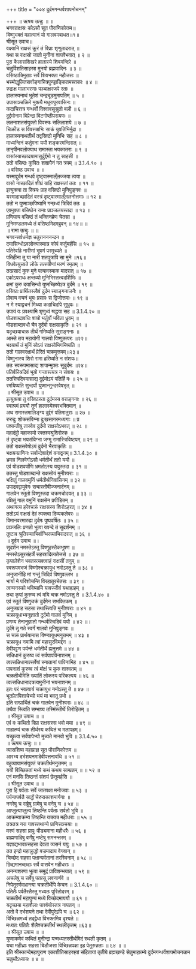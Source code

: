 +++
title = "००४ दुर्दमगन्धर्वशापमोचनम्"

+++
॥ ऋषय ऊचुः ॥ ॥  
भगवन्राक्षसः कोऽसौ सूत पौराणिकोत्तम॥  
विष्णुभक्तं महात्मानं यो गालवमबाधत॥१॥  
श्रीसूत उवाच॥  
वक्ष्यामि राक्षसं क्रूरं तं विप्राः शृणुतादरात् ॥  
यथा स राक्षसो जातो मुनीनां शापवैभवात् ॥ २ ॥  
पुरा कैलासशिखरे हालास्ये शिवमन्दिरे ॥  
चतुर्विशतिसाहस्रा मुनयो ब्रह्मवादिनः ॥ ३ ॥  
वसिष्ठात्रिमुखाः सर्वे शिवभक्ता महौजसः ॥  
भस्मोद्धूलितसर्वाङ्गास्त्रिपुण्ड्राङ्कितमस्तकाः ॥ ४ ॥  
रुद्राक्ष मालाभरणाः पञ्चाक्षरजपे रताः ॥  
हालास्यनाथं भूतेशं चन्द्रचूडमुमापतिम् ॥ ५ ॥  
उपासाञ्चक्रिरे मुक्त्यै मधुरापुरवासिनः ॥  
कदाचित्तत्र गन्धर्वो विश्वावसुसुतो बली ॥ ६ ॥  
दुर्द्दमोनाम विप्रेन्द्रा विटगोष्ठीपरायणः ॥  
ललनाशतसंयुक्तो विवस्त्रः सलिलाशये ॥ ७ ॥  
चिक्रीड स विवस्त्राभिः साकं युवतिभिर्मुदा ॥  
हालास्यनाथतीर्थं तद्वसिष्ठो मुनिभिः सह ॥ ८ ॥  
माध्यन्दिनं कर्तुमना ययौ शङ्करमन्दिरात् ॥  
तानृषीनवलोक्याथ रामास्ता भयकातराः ॥ ९ ॥  
वासांस्याच्छादयामासुर्दुर्द्दमो न तु साहसी ॥  
ततो वसिष्ठः कुपितः शशापैनं गत त्रपम् ॥ 3.1.4.१० ॥  
॥ वसिष्ठ उवाच ॥ ॥  
यस्माद्दुर्दम गन्धर्व दृष्ट्वास्माल्ँलज्जया त्वया ॥  
वासो नाच्छादितं शीघ्रं याहि राक्षसतां ततः ॥ ११ ॥  
इत्युक्त्वा ता स्त्रियः प्राह वसिष्ठो मुनिपुङ्गवः ॥  
यस्मादाच्छादितं वस्त्रं दृष्ट्वास्माल्ँललनोत्तमाः ॥ १२ ॥  
ततो न युष्माञ्छपिष्यामि गन्छध्वं त्रिदिवं ततः ॥  
एवमुक्ता वसिष्ठेन रामाः प्राञ्जलयस्तदा ॥ १३ ॥  
प्रणिपत्य वसिष्ठं तं भक्तिनम्रेण चेतसा ॥  
मुनिमण्डलमध्ये तं वसिष्ठमिदमब्रुवन् ॥ १४॥ ॥  
॥ रामा ऊचुः ॥ ॥  
भगवन्सर्वधर्मज्ञ चतुरानननन्दन ॥  
दयासिन्धोऽवलोक्यास्मान्न कोपं कर्तुमर्हसि ॥ १५ ॥  
पतिरेवहि नारीणां भूषणं परमुच्यते ॥  
पतिहीना तु या नारी शतपुत्रापि सा मुने ॥१६॥  
विधवेत्युच्यते लोके तत्स्त्रीणां मरणं स्मृतम् ॥  
तत्प्रसादं कुरु मुने पत्यावस्माक मादरात् ॥ १७ ॥  
एकोऽपराधः क्षन्तव्यो मुनिभिस्तत्त्वदर्शिभिः ॥  
क्षमां कुरु दयासिन्धो युष्मच्छिष्येऽत्र दुर्दमे ॥ १९ ॥  
वसिष्ठः प्रार्थितस्त्वैवं दुर्दम स्याङ्गनाजनैः ॥  
प्रोवाच वचनं भूयः प्रसन्नः स द्विजोत्तमाः ॥ १९ ॥  
न मे स्याद्वचनं मिथ्या कदाचिदपि सुभ्रुवः ॥  
उपायं वः प्रवक्ष्यामि शृणुध्वं श्रद्धया सह ॥ 3.1.4.२० ॥  
षोडशाब्दावधिः शापो भर्तुर्वो भविता ध्रुवम् ॥  
षोडशाब्दावधौ चैष दुर्दमो राक्षसाकृतिः ॥ २१ ॥  
यदृच्छयाचक्र तीर्थं गमिष्यति सुराङ्गनाः ॥  
आस्ते तत्र महायोगी गालवो विष्णुतत्परः ॥२२॥  
भक्ष्यार्थं तं मुनिं सोऽयं राक्षसोभिगमिष्यति ॥  
ततो गालवरक्षार्थं प्रेरितं चक्रमुत्तमम्॥२३॥  
विष्णुनास्य शिरो रामा हरिष्यति न संशयः॥  
ततः स्वरूपमासाद्य शापान्मुक्तः सुदुर्दमः ॥२४॥  
पतिर्वस्त्रिदिवं भूयो गन्तास्त्यत्र न संशयः ॥  
ततस्त्रिदिवमासाद्य दुर्द्दमोऽयं पतिर्हि वः ॥ २५ ॥  
रमयिष्यति सुन्दर्यो युष्मान्सुन्दरवेषभृत् ॥  
॥ श्रीसूत उवाच ॥ ॥  
इत्युक्त्वा तु वसिष्ठस्ता दुर्दमस्य वराङ्गनाः ॥ २६ ॥  
स्वाश्रमं प्रययौ तूर्णं हालास्येश्वरभक्तिमान् ॥  
अथ रामास्तमालिङ्ग्य दुर्द्दमं पतिमातुराः ॥ २७ ॥  
रुरुदुः शोकसंविग्ना दुःखसागरमध्यगाः ॥ प्र  
पश्यन्तीषु तास्वेव दुर्दमो राक्षसोऽभवत् ॥ २८ ॥  
महादंष्ट्रो महाकायो रक्तश्मश्रुशिरोरुहः ॥  
तं दृष्ट्वा भयसंविग्ना जग्मू रामास्त्रिविष्टपम् ॥ २९ ॥  
ततो राक्षसवेषोऽयं दुर्दमो भैरवाकृतिः ॥  
भक्षयन्प्राणिनः सर्वान्देशाद्देशं वनाद्वनम्॥ 3.1.4.३० ॥  
भ्रमन्न निलवेगोऽसौ धर्मतीर्थं ततो ययौ ॥  
एवं षोडशवर्षाणि भ्रमतोऽस्य ययुस्तदा ॥ ३१ ॥  
ततस्तु षोडशाब्दान्ते राक्षसोयं मुनीश्वराः ॥  
भक्षितुं गालवमुनिं धर्मतीर्थनिवासिनम् ॥ ३२ ॥  
उपाद्रवद्वायुवेगः सचास्तौषीज्जनार्दनम् ॥  
गालवेन स्तुतो विष्णुस्तदा चक्रमचोदयत् ॥ ३३ ॥  
रक्षितुं गाल वमुनिं राक्षसेन प्रपीडितम् ॥  
अथागत्य हरेश्चक्रं राक्षसस्य शिरोऽहरत् ॥ ३४ ॥  
ततोऽयं राक्षसं देहं त्यक्त्वा दिव्यकलेवरः ॥  
विमानवरमारुह्य दुर्दमः पुष्पवर्षितः ॥ ३५ ॥  
प्राञ्जलिः प्रणतो भूत्वा ववन्दे तं सुदर्शनम् ॥  
तुष्टाव श्रुतिरम्याभिर्वाग्भिरग्र्याभिरादरात् ॥ ३६ ॥  
॥ दुर्दम उवाच ॥।  
सुदर्शन नमस्तेऽस्तु विष्णुहस्तैकभूषण ॥  
नमस्तेऽसुरसंहर्त्रे सहस्रादित्यतेजसे ॥ ३७ ॥  
कृपालेशेन भवतस्त्यक्त्वाहं राक्षसीं तनुम् ॥  
स्वरूपमभजं विष्णोश्चक्रायुध नमोऽस्तु ते ॥ ३८ ॥  
अनुजानीहि मां गन्तुं त्रिदिवं विष्णुवल्लभ ॥  
भार्या मे परिशोचन्ति विरहातुरचेतसः ॥ ३९ ॥  
त्वन्मनस्को भविष्यामि यावज्जीवं यथाह्यहम् ॥  
तथा कृपां कुरुष्व त्वं मयि चक्र नमोऽस्तु ते ॥ 3.1.4.४० ॥  
एवं स्तुतं विष्णुचक्रं दुर्दमेन सभक्तिकम् ॥  
अनुजग्राह सहसा तथास्त्विति मुनीश्वराः ॥ ४१ ॥  
चक्रायुधाभ्यनुज्ञातो दुर्दमो गालवं मुनिम् ॥  
प्रणम्य तेनानुज्ञातो गन्धर्वस्त्रिदिवं ययौ ॥ ४२ ॥।  
दुर्दमे तु गते स्वर्गं गालवो मुनिपुङ्गवः ॥  
स चक्रं प्रार्थयामास विष्ण्वायुधमनुत्तमम् ॥ ४३ ॥  
चक्रायुध नमामि त्वां महासुरविमर्द्दन ॥  
देवीपट्टण पर्यन्ते धर्मतीर्थे ह्यनुत्तमे ॥ ४४ ॥  
सन्निधानं कुरुष्व त्वं सर्वपापविनाशनम् ॥  
त्वत्सन्निधानात्सर्वेषां स्नातानां पापिनामिह ॥ ४५ ॥  
पापनाशं कुरुष्व त्वं मोक्षं च कुरु शाश्वतम् ॥  
चक्रतीर्थमिति ख्यातिं लोकस्य परिकल्पय ॥ ४६ ॥  
त्वत्सन्निधानादत्रत्यमुनीनां भयनाशनम् ॥  
इतः परं भवत्वार्य चक्रायुध नमोऽस्तु ते ॥ ४७ ॥  
भूतप्रेतपिशाचेभ्यो भयं मा भवतु प्रभो ॥  
इति सम्प्रार्थितं चक्रं गालवेन मुनीश्वराः ॥ ४८ ॥  
तथैवा स्त्विति सम्भाष्य तस्मिंस्तीर्थे तिरोहितम् ॥  
॥ श्रीसूत उवाच ॥ ॥  
एवं वः कथितो विप्रा राक्षसस्स भवो मया ॥ ४९ ॥  
माहात्म्यं चक्र तीर्थस्य कथितं च मलापहम्॥  
यच्छ्रुत्वा सर्वपापेभ्यो मुच्यते मानवो भुवि ॥ 3.1.4.५० ॥  
॥ ऋषय ऊचुः ॥ ॥  
व्यासशिष्य महाप्राज्ञ सूत पौराणिकोत्तम ॥  
आरभ्य दर्भशयनमादेवीपत्तनावधि ॥ ५१ ॥  
बहुव्यायामसंयुक्तं चक्रतीर्थमनुत्तमम् ॥  
ययौ विच्छिन्नतां मध्ये कथं कथय साम्प्रतम् ॥ ॥ ५२ ॥  
एनं मनसि तिष्ठन्तं संशयं छेत्तुमर्हसि ॥  
॥ श्रीसूत उवाच ॥ ॥  
पुरा हि पर्वताः सर्वे जातपक्षा मनोजवाः ॥ ५३ ॥  
पर्यन्तपर्वतै सार्द्धं चेरुराकाशमार्गगाः ॥  
नगरेषु च राष्ट्रेषु ग्रामेषु च वनेषु च ॥ ५४ ॥  
आप्लुत्याप्लुत्य तिष्ठन्ति पर्वताः सर्वतो भुवि ॥  
आक्रम्याक्रम्य तिष्ठन्ति यत्रयत्र महीधराः ॥ ५५ ॥  
तत्रतत्र नरा गावस्तथान्ये प्राणिसञ्चयाः ॥  
मरणं सहसा प्रापुः पीड्यमाना महीधरैः ॥ ५६ ॥  
ब्राह्मणादिषु वर्णेषु नष्टेषु समनन्तरम् ॥  
यज्ञाद्यभावात्सहसा देवता व्यसनं ययुः ॥ ५७ ॥  
तत इन्द्रो महाक्रुद्धो वज्रमादाय वेगवान् ॥  
चिच्छेद सहसा पक्षान्पर्वतानां तरस्विनाम् ॥ ५८ ॥  
छिद्यमानच्छदाः सर्वे वासवेन महीधराः ॥  
अनन्यशरणा भूत्वा समुद्रं प्राविशन्भयात् ॥ ५९ ॥  
अचलेषु च सर्वेषु पतत्सु लवणार्णवे ॥  
निपेतुरर्णवभ्रान्त्या चक्रतीर्थेपि केचन ॥ 3.1.4.६० ॥  
पतितैः पर्वतैस्तैस्तु मध्यतः पूरितोदरम् ॥  
चक्रतीर्थं महापुण्यं मध्ये विच्छेदमाययौ ॥ ६१ ॥  
यदृच्छया महाशैलाः पार्श्वयोस्तत्र नापतन् ॥  
अतो वै दर्भशयने तथा देवीपुरेऽपि च ॥ ६२ ॥  
विच्छिन्नमध्यं तद्द्वेधा विभक्तमिव दृश्यते ॥  
मध्यतः पतितैः शैलैश्चक्रतीर्थं स्थलीकृतम् ॥६३॥  
॥ श्रीसूत उवाच ॥ ॥  
युष्माकमेवं कथितं मुनीन्द्रा यन्मध्यतस्तीर्थमिदं स्थली कृतम् ॥  
यथा महीध्राः सहसा बिडौजसा विच्छिन्नपक्षा इह पेतुरुन्नताः ॥ ६४ ॥ ॥  
इति श्रीस्कान्देमहापुराण एकाशीतिसाहस्र्यां संहितायां तृतीये ब्रह्मखण्डे सेतुमाहात्म्ये दुर्दमगन्धर्वशापमोचनन्नाम चतुर्थोऽध्यायः ॥ ४ ॥